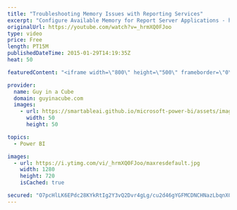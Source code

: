 ```yaml
---
title: "Troubleshooting Memory Issues with Reporting Services"
excerpt: "Configure Available Memory for Report Server Applications - https://msdn.microsoft.com/en-us/library/ms159206.aspx"
originalUrl: https://youtube.com/watch?v=_hrmXQ0FJoo
type: video
price: Free
length: PT15M
publishedDateTime: 2015-01-29T14:19:35Z
heat: 50

featuredContent: "<iframe width=\"800\" height=\"500\" frameborder=\"0\" src=\"https://www.youtube.com/embed/_hrmXQ0FJoo\" allow=\"accelerometer; autoplay; encrypted-media; gyroscope; picture-in-picture\" allowfullscreen></iframe>"

provider:
  name: Guy in a Cube
  domain: guyinacube.com
  images:
    - url: https://smartableai.github.io/microsoft-power-bi/assets/images/organizations/guyinacube.com-50x50.jpg
      width: 50
      height: 50

topics:
  - Power BI

images:
  - url: https://i.ytimg.com/vi/_hrmXQ0FJoo/maxresdefault.jpg
    width: 1280
    height: 720
    isCached: true

secured: "O7pcHlLK6EPdc28KYkRtIg2Y3vQ2Dvr4gLg/cu2d46gYGFMCDNCHNazLbqnXGgPt74PjOx8VhRoC3MZsmucCnzTOjIq/+v3vI/A68yYVj7iMioCK4ZIxS87Gih8S6XeZ7cSkndjPeRRiqVVpd1V3Z7uFflNT8oL6CaaHgWiVG41qTADhVr7NTy4BWaAPEBTd0rATKHoavSEri+hbhQVNK0Gcu2CkmFg9m/V6nOk3N9BjmUtK5b8J+xXaFnx3A1QiTutom1ODc0KQ4TpWDw2UHW4udNN+jVXRnbhkY1PJq/oyycG72MAI6/jbOSmj1/0Dn2wh5XRNpHbGzUQXTUsta2WGc/8Em8rJH8j2uecYH3eyBppIb7e5ACi/nR7j5YzVHTYILHWU6fKbXiD44q3cYiH55uXbZrYsjclWoQ/bmho=;j126JstE9rQqxcd+e7/SEw=="
---
```


